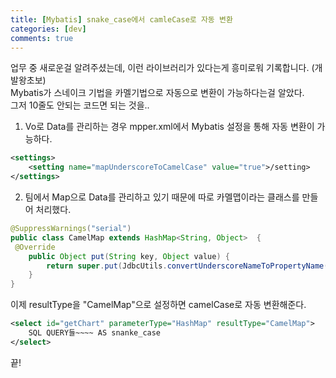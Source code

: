 ```yaml
---
title: [Mybatis] snake_case에서 camleCase로 자동 변환
categories: [dev]
comments: true
---
```



업무 중 새로운걸 알려주셨는데, 이런 라이브러리가 있다는게 흥미로워 기록합니다. (개발왕초보)    
Mybatis가 스네이크 기법을 카멜기법으로 자동으로 변환이 가능하다는걸 알았다.    
그저 10줄도 안되는 코드면 되는 것을..    
    
1. Vo로 Data를 관리하는 경우 mpper.xml에서 Mybatis 설정을 통해 자동 변환이 가능하다.    
     
```xml
<settings>
	<setting name="mapUnderscoreToCamelCase" value="true">/setting>
</settings>
```
    
2. 팀에서 Map으로 Data를 관리하고 있기 때문에 따로 카멜맵이라는 클래스를 만들어 처리했다.    
    
```java
@SuppressWarnings("serial")
public class CamelMap extends HashMap<String, Object>  {
 @Override
    public Object put(String key, Object value) {
        return super.put(JdbcUtils.convertUnderscoreNameToPropertyName(key), value);
    }
}
```
    
이제 resultType을 "CamelMap"으로 설정하면 camelCase로 자동 변환해준다.    

```xml
<select id="getChart" parameterType="HashMap" resultType="CamelMap">
	SQL QUERY들~~~~ AS snanke_case
</select>
```
    
끝!